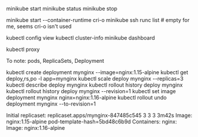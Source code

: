 minikube start
minikube status
minikube stop

minikube start --container-runtime cri-o
minikube ssh
runc list # empty for me, seems cri-o isn't used

kubectl config view
kubectl cluster-info
minikube dashboard 

kubectl proxy

To note: pods, ReplicaSets, Deployment

kubectl create deployment mynginx --image=nginx:1.15-alpine
kubectl get deploy,rs,po -l app=mynginx
kubectl scale deploy mynginx --replicas=3
kubectl describe deploy mynginx
kubectl rollout history deploy mynginx
kubectl rollout history deploy mynginx --revision=1
kubectl set image deployment mynginx nginx=nginx:1.16-alpine
kubectl rollout undo deployment mynginx --to-revision=1

Initial replicaset:
replicaset.apps/mynginx-847485c545   3         3         3       3m42s
    Image:        nginx:1.15-alpine
pod-template-hash=5bd48c6b9d
  Containers:
   nginx:
    Image:	nginx:1.16-alpine


